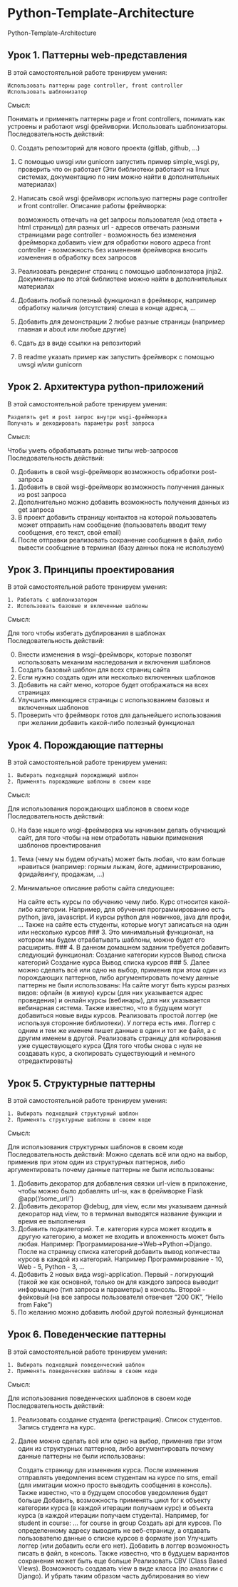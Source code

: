 # Python-Template-Architecture

Python-Template-Architecture

## Урок 1. Паттерны web-представления

В этой самостоятельной работе тренируем умения:

    Использовать паттерны page controller, front controller
    Использовать шаблонизатор

Смысл:

Понимать и применять паттерны page и front controllers, понимать как устроены и работают wsgi фреймворки. Использовать
шаблонизаторы.
Последовательность действий:

0. Создать репозиторий для нового проекта (gitlab, github, ...)
1. С помощью uwsgi или gunicorn запустить пример simple_wsgi.py, проверить что он работает (Эти библиотеки работают на
   linux системах, документацию по ним можно найти в дополнительных материалах)
2. Написать свой wsgi фреймворк использую паттерны page controller и front controller.
   Описание работы фреймворка:

   возможность отвечать на get запросы пользователя (код ответа + html страница)
   для разных url - адресов отвечать разными страницами
   page controller - возможность без изменения фреймворка добавить view для обработки нового адреса
   front controller - возможность без изменения фреймворка вносить изменения в обработку всех запросов

3. Реализовать рендеринг страниц с помощью шаблонизатора jinja2. Документацию по этой библиотеке можно найти в
   дополнительных материалах
4. Добавить любый полезный функционал в фреймворк, например обработку наличия (отсутствия) слеша в конце адреса, ...
5. Добавить для демонстрации 2 любые разные страницы (например главная и about или любые другие)
6. Сдать дз в виде ссылки на репозиторий
7. В readme указать пример как запустить фреймворк с помощью uwsgi и/или gunicorn

## Урок 2. Архитектура python-приложений

В этой самостоятельной работе тренируем умения:

    Разделять get и post запрос внутри wsgi-фреймворка
    Получать и декодировать параметры post запроса

Смысл:

Чтобы уметь обрабатывать разные типы web-запросов
Последовательность действий:

0. Добавить в свой wsgi-фреймворк возможность обработки post-запроса
1. Добавить в свой wsgi-фреймворк возможность получения данных из post запроса
2. Дополнительно можно добавить возможность получения данных из get запроса
3. В проект добавить страницу контактов на которой пользователь может отправить нам сообщение (пользователь вводит тему
   сообщения, его текст, свой email)
4. После отправки реализовать сохранение сообщения в файл, либо вывести сообщение в терминал (базу данных пока не
   используем)

## Урок 3. Принципы проектирования

В этой самостоятельной работе тренируем умения:

    1. Работать с шаблонизатором
    2. Использовать базовые и включенные шаблоны

Смысл:

Для того чтобы избегать дублирования в шаблонах
Последовательность действий:

0. Внести изменения в wsgi-фреймворк, которые позволят использовать механизм наследования и включения шаблонов
1. Создать базовый шаблон для всех страниц сайта
2. Если нужно создать один или несколько включенных шаблонов
3. Добавить на сайт меню, которое будет отображаться на всех страницах
4. Улучшить имеющиеся страницы с использованием базовых и включенных шаблонов
5. Проверить что фреймворк готов для дальнейшего использования при желании добавить какой-либо полезный функционал

## Урок 4. Порождающие паттерны

В этой самостоятельной работе тренируем умения:

    1. Выбирать подходящий порождающий шаблон
    2. Применять порождающие шаблоны в своем коде

Смысл:

Для использования порождающих шаблонов в своем коде
Последовательность действий:

0. На базе нашего wsgi-фреймворка мы начинаем делать обучающий сайт, для того чтобы на нем отработать навыки применения
   шаблонов проектирования
1. Тема (чему мы будем обучать) может быть любая, что вам больше нравиться (например: горным лыжам, йоге,
   администрированию, фридайвингу, продажам, …)
2. Минимальное описание работы сайта следующее:

   На сайте есть курсы по обучению чему либо. Курс относится какой-либо категории. Например, для обучения
   программированию есть python, java, javascript. И курсы python для новичков, java для профи, …
   Также на сайте есть студенты, которые могут записаться на один или несколько курсов ### 3. Это минимальный
   функционал, на котором мы будем отрабатывать шаблоны, можно будет его расширить. ### 4. В данном домашнем задании
   требуется добавить следующий функционал:
   Создание категории курсов
   Вывод списка категорий
   Создание курса
   Вывод списка курсов ### 5. Далее можно сделать всё или одно на выбор, применив при этом один из порождающих
   паттернов, либо аргументировать почему данные паттерны не были использованы:
   На сайте могут быть курсы разных видов: офлайн (в живую) курсы (для них указывается адрес проведения) и онлайн
   курсы (вебинары), для них указывается вебинарная система. Также известно, что в будущем могут добавиться новые виды
   курсов.
   Реализовать простой логгер (не используя сторонние библиотеки). У логгера есть имя. Логгер с одним и тем же именем
   пишет данные в один и тот же файл, а с другим именем в другой.
   Реализовать страницу для копирования уже существующего курса (Для того чтобы снова с нуля не создавать курс, а
   скопировать существующий и немного отредактировать)

## Урок 5. Структурные паттерны

В этой самостоятельной работе тренируем умения:

    1. Выбирать подходящий структурный шаблон
    2. Применять структурные шаблоны в своем коде

Смысл:

Для использования структурных шаблонов в своем коде
Последовательность действий:
Можно сделать всё или одно на выбор, применив при этом один из структурных паттернов, либо аргументировать почему данные
паттерны не были использованы:

1. Добавить декоратор для добавления связки url-view в приложение, чтобы можно было добавлять url-ы, как в фреймворке
   Flask @app(‘/some_url/’)
2. Добавить декоратор @debug, для view, если мы указываем данный декоратор над view, то в терминал выводятся название
   функции и время ее выполнения
3. Добавить подкатегорий. Т.е. категория курса может входить в другую категорию, а может не входить и вложенность может
   быть любая. Например: Программирование->Web->Python->Django. После на страницу списка категорий добавить вывод
   количества курсов в каждой из категорий. Например Программирование - 10, Web - 5, Python - 3, …
4. Добавить 2 новых вида wsgi-application. Первый - логирующий (такой же как основной, только он для каждого запроса
   выводит информацию (тип запроса и параметры) в консоль. Второй - фейковый (на все запросы пользователя отвечает “200
   OK”, “Hello from Fake”)
5. По желанию можно добавить любой другой полезный функционал

## Урок 6. Поведенческие паттерны

В этой самостоятельной работе тренируем умения:

    1. Выбирать подходящий поведенческий шаблон
    2. Применять поведенческие шаблоны в своем коде

Смысл:

Для использования поведенческих шаблонов в своем коде
Последовательность действий:

1. Реализовать создание студента (регистрация). Список студентов. Запись студента на курс.
2. Далее можно сделать всё или одно на выбор, применив при этом один из структурных паттернов, либо аргументировать
   почему данные паттерны не были использованы:

   Создать страницу для изменения курса. После изменения отправлять уведомления всем студентам на курсе по sms, email 
   (для имитации можно просто выводить сообщения в консоль). Также известно, что в будущем способов уведомления будет
   больше
   Добавить, возможность применять цикл for к объекту категории курса (в каждой итерации получаем курс) и объекта курса 
   (в каждой итерации получаем студента). Например, for student in course: … for course in group
   Создать api для курсов. По определенному адресу выводить не веб-страницу, а отдавать пользователю данные о списке
   курсов в формате json
   Улучшить логгер (или добавить если его нет). Добавить в логгер возможность писать в файл, в консоль. Также известно,
   что в будущем вариантов сохранения может быть еще больше
   Реализовать CBV (Class Based VIews). Возможность создавать view в виде класса (по аналогии с Django). И убрать таким
   образом часть дублирования во view

